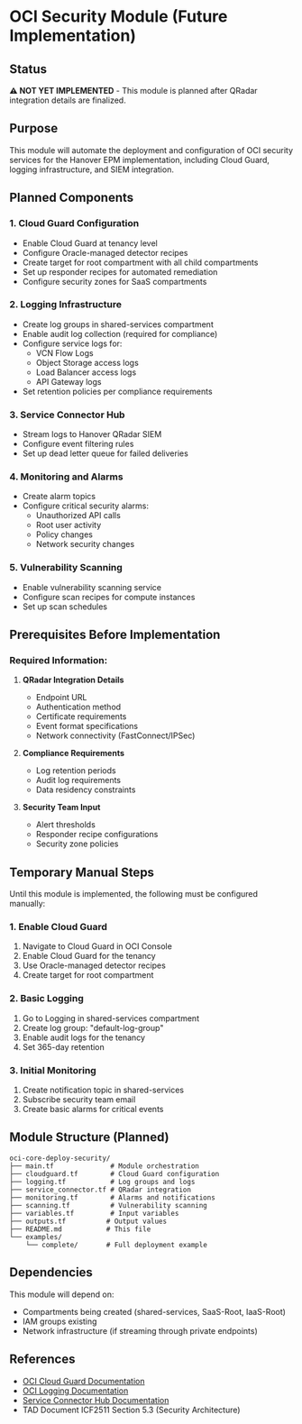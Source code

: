 # OCI Security Module (Future Implementation)

## Status
**⚠️ NOT YET IMPLEMENTED** - This module is planned after QRadar integration details are finalized.

## Purpose
This module will automate the deployment and configuration of OCI security services for the Hanover EPM implementation, including Cloud Guard, logging infrastructure, and SIEM integration.

## Planned Components

### 1. Cloud Guard Configuration
- Enable Cloud Guard at tenancy level
- Configure Oracle-managed detector recipes
- Create target for root compartment with all child compartments
- Set up responder recipes for automated remediation
- Configure security zones for SaaS compartments

### 2. Logging Infrastructure
- Create log groups in shared-services compartment
- Enable audit log collection (required for compliance)
- Configure service logs for:
  - VCN Flow Logs
  - Object Storage access logs
  - Load Balancer access logs
  - API Gateway logs
- Set retention policies per compliance requirements

### 3. Service Connector Hub
- Stream logs to Hanover QRadar SIEM
- Configure event filtering rules
- Set up dead letter queue for failed deliveries

### 4. Monitoring and Alarms
- Create alarm topics
- Configure critical security alarms:
  - Unauthorized API calls
  - Root user activity
  - Policy changes
  - Network security changes

### 5. Vulnerability Scanning
- Enable vulnerability scanning service
- Configure scan recipes for compute instances
- Set up scan schedules

## Prerequisites Before Implementation

### Required Information:
1. **QRadar Integration Details**
   - Endpoint URL
   - Authentication method
   - Certificate requirements
   - Event format specifications
   - Network connectivity (FastConnect/IPSec)

2. **Compliance Requirements**
   - Log retention periods
   - Audit log requirements
   - Data residency constraints

3. **Security Team Input**
   - Alert thresholds
   - Responder recipe configurations
   - Security zone policies

## Temporary Manual Steps

Until this module is implemented, the following must be configured manually:

### 1. Enable Cloud Guard
1. Navigate to Cloud Guard in OCI Console
2. Enable Cloud Guard for the tenancy
3. Use Oracle-managed detector recipes
4. Create target for root compartment

### 2. Basic Logging
1. Go to Logging in shared-services compartment
2. Create log group: "default-log-group"
3. Enable audit logs for the tenancy
4. Set 365-day retention

### 3. Initial Monitoring
1. Create notification topic in shared-services
2. Subscribe security team email
3. Create basic alarms for critical events

## Module Structure (Planned)
```
oci-core-deploy-security/
├── main.tf              # Module orchestration
├── cloudguard.tf        # Cloud Guard configuration
├── logging.tf           # Log groups and logs
├── service_connector.tf # QRadar integration
├── monitoring.tf        # Alarms and notifications
├── scanning.tf          # Vulnerability scanning
├── variables.tf         # Input variables
├── outputs.tf          # Output values
├── README.md           # This file
└── examples/
    └── complete/       # Full deployment example
```

## Dependencies
This module will depend on:
- Compartments being created (shared-services, SaaS-Root, IaaS-Root)
- IAM groups existing
- Network infrastructure (if streaming through private endpoints)

## References
- [OCI Cloud Guard Documentation](https://docs.oracle.com/en-us/iaas/cloud-guard/home.htm)
- [OCI Logging Documentation](https://docs.oracle.com/en-us/iaas/Content/Logging/home.htm)
- [Service Connector Hub Documentation](https://docs.oracle.com/en-us/iaas/Content/service-connector-hub/home.htm)
- TAD Document ICF2511 Section 5.3 (Security Architecture)